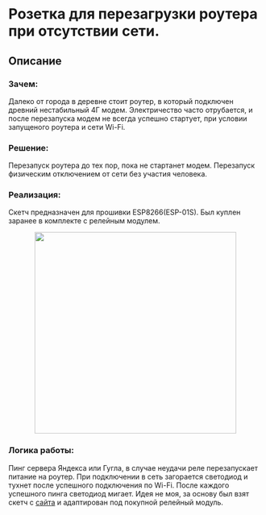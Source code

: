 # Розетка для перезагрузки роутера при отсутствии сети.
## Описание

### Зачем:
Далеко от города в деревне стоит роутер, в который подключен древний нестабильный 4Г модем. Электричество часто отрубается, и после перезапуска модем не всегда успешно стартует, при условии запущеного роутера и сети Wi-Fi.

### Решение:
Перезапуск роутера до тех пор, пока не стартанет модем. Перезапуск физическим отключением от сети без участия человека.

### Реализация:
Скетч предназначен для прошивки ESP8266(ESP-01S). Был куплен заранее в комплекте с релейным модулем.
<div id="header" align="center">
  <img src="https://static.procontact74.ru/media/product/12620fac-6719-11e9-80c0-e0d55e81e32a_12620fae-6719-11e9-80c0-e0d55e81e32a.jpeg" width="400"/>
</div>

### Логика работы:
Пинг сервера Яндекса или Гугла, в случае неудачи реле перезапускает питание на роутер. При подключении в сеть загорается светодиод и тухнет после успешного подключения по Wi-Fi. После каждого успешного пинга светодиод мигает. Идея не моя, за основу был взят скетч с [сайта](https://mysku.club/blog/china-stores/57097.html) и адаптирован под покупной релейный модуль.
